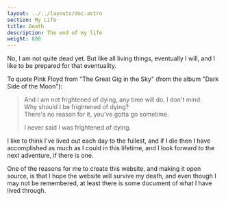 ```yaml
---
layout: ../../layouts/doc.astro
section: My Life
title: Death
description: The end of my life
weight: 800
---
```


No, I am not quite dead yet. But like all living things, eventually I will, and
I like to be prepared for that eventuality.

To quote Pink Floyd from "The Great Gig in the Sky" (from the album "Dark Side
of the Moon"):

>And I am not frightened of dying, any time will do, I don't mind.  
>Why should I be frightened of dying?  
>There's no reason for it, you've gotta go sometime.  
>  
>I never said I was frightened of dying.

I like to think I've lived out each day to the fullest, and if I die then
I have accomplished as much as I could in this lifetime, and I look forward
to the next adventure, if there is one.

One of the reasons for me to create this website, and making it open source,
is that I hope the website will survive my death, and even though I may not
be remembered, at least there is some document of what I have lived through.
